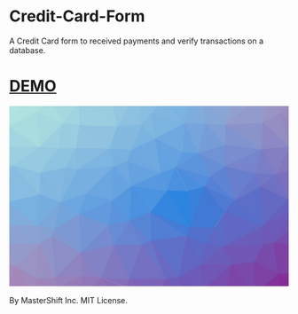 # Credit-Card-Form
A Credit Card form to received payments and verify transactions on a database.
<a href="https://mastershift.net/tutorials/files/credit%20card%20form/"><h1>DEMO</h1></a>
<img src="https://github.com/Mastershiftinc/Credit-Card-Form/blob/main/images/1.jpeg" >

By MasterShift Inc.  MIT License.

